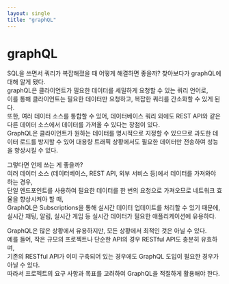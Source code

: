 ```yaml
---
layout: single
title: "graphQL"
---
```


# graphQL

SQL을 쓰면서 쿼리가 복잡해졌을 때 어떻게 해결하면 좋을까? 찾아보다가 graphQL에 대해 알게 됐다.  
graphQL은 클라이언트가 필요한 데이터를 세밀하게 요청할 수 있는 쿼리 언어로,  
이를 통해 클라이언트는 필요한 데이터만 요청하고, 복잡한 쿼리를 간소화할 수 있게 된다.  
또한, 여러 데이터 소스를 통합할 수 있어, 데이터베이스 쿼리 외에도 REST API와 같은 다른 데이터 소스에서 데이터를 가져올 수 있다는 장점이 있다.  
GraphQL은 클라이언트가 원하는 데이터를 명시적으로 지정할 수 있으므로 과도한 데이터 로드를 방지할 수 있어 대용량 트래픽 상황에서도 필요한 데이터만 전송하여 성능을 향상시킬 수 있다.  

그렇다면 언제 쓰는 게 좋을까?  
여러 데이터 소스 (데이터베이스, REST API, 외부 서비스 등)에서 데이터를 가져와야 하는 경우,  
단일 엔드포인트를 사용하여 필요한 데이터를 한 번의 요청으로 가져오므로 네트워크 효율을 향상시켜야 할 때,  
GraphQL은 Subscriptions을 통해 실시간 데이터 업데이트를 처리할 수 있기 때문에, 실시간 채팅, 알림, 실시간 게임 등 실시간 데이터가 필요한 애플리케이션에 유용하다.  

GraphQL은 많은 상황에서 유용하지만, 모든 상황에서 최적인 것은 아닐 수 있다.  
예를 들어, 작은 규모의 프로젝트나 단순한 API의 경우 RESTful API도 충분히 유효하며,  
기존의 RESTful API가 이미 구축되어 있는 경우에도 GraphQL 도입이 필요한 경우가 아닐 수 있다.  
따라서 프로젝트의 요구 사항과 목표를 고려하여 GraphQL을 적절하게 활용해야 한다.
